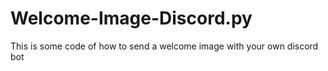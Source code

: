 # Welcome-Image-Discord.py
This is some code of how to send a welcome image with your own discord bot
